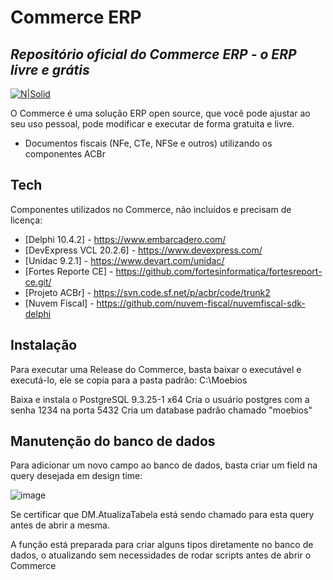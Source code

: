 # Commerce ERP
## _Repositório oficial do Commerce ERP - o ERP livre e grátis_

[![N|Solid](https://dl.moebios.com.br/logo100.png)](https://moebios.com.br)

O Commerce é uma solução ERP open source, que você pode ajustar ao seu uso pessoal, pode modificar e executar de forma gratuita e livre.

- Documentos fiscais (NFe, CTe, NFSe e outros) utilizando os componentes ACBr

## Tech

Componentes utilizados no Commerce, não incluídos e precisam de licença:

- [Delphi 10.4.2] - https://www.embarcadero.com/
- [DevExpress VCL 20.2.6] - https://www.devexpress.com/
- [Unidac 9.2.1] - https://www.devart.com/unidac/
- [Fortes Reporte CE] - https://github.com/fortesinformatica/fortesreport-ce.git/
- [Projeto ACBr] - https://svn.code.sf.net/p/acbr/code/trunk2
- [Nuvem Fiscal] - https://github.com/nuvem-fiscal/nuvemfiscal-sdk-delphi

## Instalação

Para executar uma Release do Commerce, basta baixar o executável e executá-lo, ele se copia para a pasta padrão:
C:\Moebios

Baixa e instala o PostgreSQL 9.3.25-1 x64
Cria o usuário postgres com a senha 1234 na porta 5432
Cria um database padrão chamado "moebios"

## Manutenção do banco de dados

Para adicionar um novo campo ao banco de dados, basta criar um field na query desejada em design time:

![image](https://user-images.githubusercontent.com/19708484/215529039-314e47dc-dc9c-4bde-90ab-b3fc625b1c6b.png)

Se certificar que DM.AtualizaTabela está sendo chamado para esta query antes de abrir a mesma.

A função está preparada para criar alguns tipos diretamente no banco de dados, o atualizando sem necessidades de rodar scripts antes de abrir o Commerce
